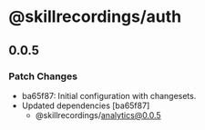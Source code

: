 # @skillrecordings/auth

## 0.0.5

### Patch Changes

- ba65f87: Initial configuration with changesets.
- Updated dependencies [ba65f87]
  - @skillrecordings/analytics@0.0.5
